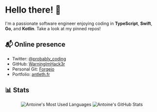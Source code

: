 # Hello there! 👋

I'm a passionate software engineer enjoying coding in **TypeScript**, **Swift**, **Go**, and **Kotlin**. Take a look at my pinned repos!

## 📬 Online presence

- Twitter: [@probably_coding](https://twitter.com/probably_coding)
- GitHub: [WarningImHack3r](https://github.com/WarningImHack3r)
- Personal Git: [Forgejo](https://git.rasp-al.com)
- Portfolio: [antleth.fr](https://antleth.fr)

## 📊 Stats

<div align="center">
  <picture>
    <source 
      srcset="https://github-readme-stats.vercel.app/api/top-langs/?username=WarningImHack3r&layout=compact&hide_border=true&theme=github_dark"
      media="(prefers-color-scheme: dark)"
    />
    <source
      srcset="https://github-readme-stats.vercel.app/api/top-langs/?username=WarningImHack3r&layout=compact&hide_border=true"
      media="(prefers-color-scheme: light), (prefers-color-scheme: no-preference)"
    />
    <img src="https://github-readme-stats.vercel.app/api/top-langs/?username=WarningImHack3r&layout=compact&hide_border=true" alt="Antoine's Most Used Languages" />
  </picture>
  <picture>
    <source 
      srcset="https://github-readme-stats.vercel.app/api?username=WarningImHack3r&hide_title=true&show_icons=true&hide_border=true&count_private=true&include_all_commits=true&theme=github_dark"
      media="(prefers-color-scheme: dark)"
    />
    <source
      srcset="https://github-readme-stats.vercel.app/api?username=WarningImHack3r&hide_title=true&show_icons=true&hide_border=true&count_private=true&include_all_commits=true"
      media="(prefers-color-scheme: light), (prefers-color-scheme: no-preference)"
    />
    <img src="https://github-readme-stats.vercel.app/api?username=WarningImHack3r&hide_title=true&show_icons=true&hide_border=true&count_private=true&include_all_commits=true" alt="Antoine's GitHub Stats" />
  </picture>
</div>
